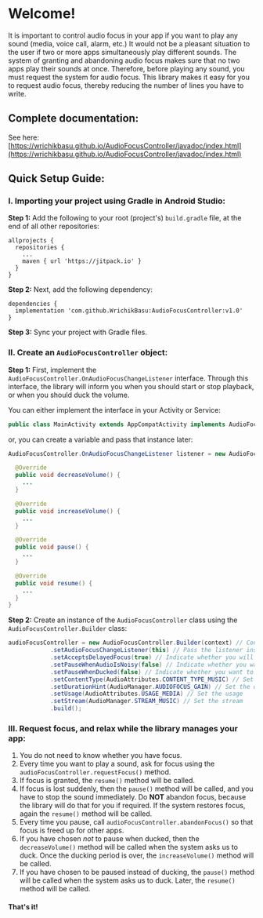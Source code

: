 # Welcome!

It is important to control audio focus in your app if you want to play any sound (media, voice call, alarm, etc.) It would not be a pleasant situation to the user if two or more apps simultaneously play different sounds. The system of granting and abandoning audio focus makes sure that no two apps play their sounds at once. Therefore, before playing any sound, you must request the system for audio focus. This library makes it easy for you to request audio focus, thereby reducing the number of lines you have to write.

## Complete documentation:
See here: [https://wrichikbasu.github.io/AudioFocusController/javadoc/index.html](https://wrichikbasu.github.io/AudioFocusController/javadoc/index.html)

## Quick Setup Guide:

### I. Importing your project using Gradle in Android Studio:

**Step 1:** Add the following to your root (project's) `build.gradle` file, at the end of all other repositories:

```
allprojects {
  repositories {
    ...
    maven { url 'https://jitpack.io' }
  }
}
```

**Step 2:** Next, add the following dependency:

```
dependencies {
  implementation 'com.github.WrichikBasu:AudioFocusController:v1.0'
}
```

**Step 3:** Sync your project with Gradle files.


### II. Create an `AudioFocusController` object:

**Step 1:** First, implement the `AudioFocusController.OnAudioFocusChangeListener` interface. Through this interface, the library will inform you when you should start or stop playback, or when you should duck the volume.

You can either implement the interface in your Activity or Service:

```java
public class MainActivity extends AppCompatActivity implements AudioFocusController.OnAudioFocusChangeListener, ... { ... }
```

or, you can create a variable and pass that instance later:

```java
AudioFocusController.OnAudioFocusChangeListener listener = new AudioFocusController.OnAudioFocusChangeListener() {

  @Override
  public void decreaseVolume() {
    ...
  }

  @Override
  public void increaseVolume() {
    ...
  }

  @Override
  public void pause() {
    ...
  }

  @Override
  public void resume() {
    ...
  }
}
```

**Step 2:** Create an instance of the `AudioFocusController` class using the `AudioFocusController.Builder` class:

```java
audioFocusController = new AudioFocusController.Builder(context) // Context must be passed
            .setAudioFocusChangeListener(this) // Pass the listener instance created above
            .setAcceptsDelayedFocus(true) // Indicate whether you will accept delayed focus
            .setPauseWhenAudioIsNoisy(false) // Indicate whether you want to be paused when audio becomes noisy
            .setPauseWhenDucked(false) // Indicate whether you want to be paused instead of ducking
            .setContentType(AudioAttributes.CONTENT_TYPE_MUSIC) // Set the content type
            .setDurationHint(AudioManager.AUDIOFOCUS_GAIN) // Set the duration hint
            .setUsage(AudioAttributes.USAGE_MEDIA) // Set the usage
            .setStream(AudioManager.STREAM_MUSIC) // Set the stream
            .build();
```

### III. Request focus, and relax while the library manages your app:

1. You do not need to know whether you have focus.
1. Every time you want to play a sound, ask for focus using the `audioFocusController.requestFocus()` method.
1. If focus is granted, the `resume()` method will be called.
1. If focus is lost suddenly, then the `pause()` method will be called, and you have to stop the sound immediately. Do **NOT** abandon focus, because the library will do that for you if required. If the system restores focus, again the `resume()` method will be called.
1. Every time you pause, call `audioFocusController.abandonFocus()` so that focus is freed up for other apps.
1. If you have chosen *not* to pause when ducked, then the `decreaseVolume()` method will be called when the system asks us to duck. Once the ducking period is over, the `increaseVolume()` method will be called.
1. If you have chosen to be paused instead of ducking, the `pause()` method will be called when the system asks us to duck. Later, the `resume()` method will be called.

#### That's it!

